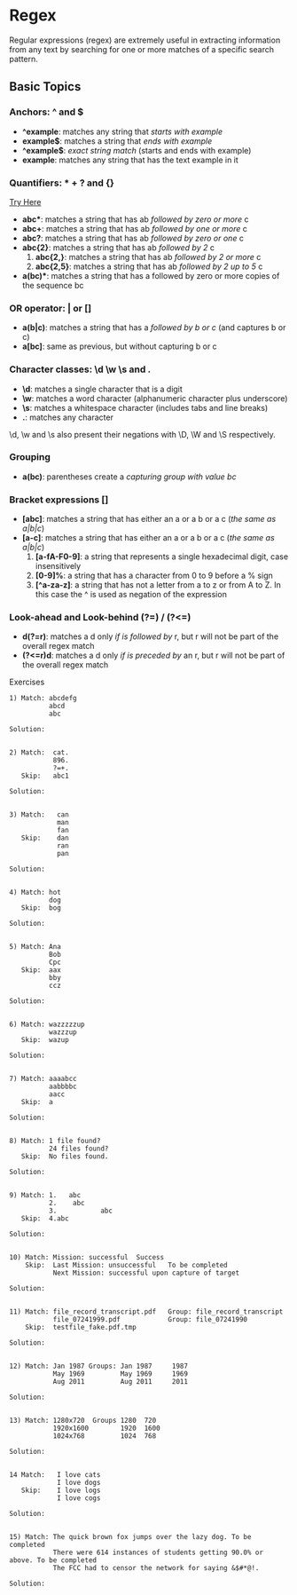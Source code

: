 # Regex

Regular expressions (regex) are extremely useful in extracting information from any text by searching for one or more matches of a specific search pattern.

## Basic Topics

### Anchors: ^ and \$

- **^example**: matches any string that _starts with example_
- **example\$**: matches a string that _ends with example_
- **^example\$**: _exact string match_ (starts and ends with example)
- **example**: matches any string that has the text example in it

### Quantifiers: \* + ? and {}

[Try Here](https://regex101.com/r/cO8lqs/1)

- **abc\***: matches a string that has ab _followed by zero or more_ c
- **abc+**: matches a string that has ab _followed by one or more_ c
- **abc?**: matches a string that has ab _followed by zero or one_ c
- **abc{2}**: matches a string that has ab _followed by 2_ c
  1. **abc{2,}**: matches a string that has ab _followed by 2 or more_ c
  2. **abc{2,5}**: matches a string that has ab _followed by 2 up to 5_ c
- **a(bc)\***: matches a string that has a followed by zero or more copies of the sequence bc

### OR operator: | or []

- **a(b|c)**: matches a string that has a _followed by b or c_ (and captures b or c)
- **a[bc]**: same as previous, but without capturing b or c

### Character classes: \d \w \s and .

- **\d**: matches a single character that is a digit
- **\w**: matches a word character (alphanumeric character plus underscore)
- **\s**: matches a whitespace character (includes tabs and line breaks)
- **.**: matches any character

\d, \w and \s also present their negations with \D, \W and \S respectively.

### Grouping

- **a(bc)**: parentheses create a _capturing group with value bc_

### Bracket expressions []

- **[abc]**: matches a string that has either an a or a b or a c (_the same as a|b|c_)
- **[a-c]**: matches a string that has either an a or a b or a c (_the same as a|b|c_)
  1. **[a-fA-F0-9]**: a string that represents a single hexadecimal digit, case insensitively
  2. **[0-9]%**: a string that has a character from 0 to 9 before a % sign
  3. **[^a-za-z]**: a string that has not a letter from a to z or from A to Z. In this case the ^ is used as negation of the expression

### Look-ahead and Look-behind (?=) / (?<=)

- **d(?=r)**: matches a d only _if is followed by_ r, but r will not be part of the overall regex match
- **(?<=r)d**: matches a d only _if is preceded by_ an r, but r will not be part of the overall regex match

Exercises

    1) Match: abcdefg
              abcd
              abc

    Solution:


    2) Match:  cat.
               896.
               ?=+.
       Skip:   abc1

    Solution:


    3) Match:   can
                man
                fan
       Skip:    dan
                ran
                pan

    Solution:


    4) Match: hot
              dog
       Skip:  bog

    Solution:


    5) Match: Ana
              Bob
              Cpc
       Skip:  aax
              bby
              ccz

    Solution:


    6) Match: wazzzzzup
              wazzzup
       Skip:  wazup

    Solution:


    7) Match: aaaabcc
              aabbbbc
              aacc
       Skip:  a

    Solution:


    8) Match: 1 file found?
              24 files found?
       Skip:  No files found.

    Solution:


    9) Match: 1.   abc
              2.    abc
              3.           abc
       Skip:  4.abc

    Solution:


    10) Match: Mission: successful	Success
        Skip:  Last Mission: unsuccessful	To be completed
               Next Mission: successful upon capture of target

    Solution:


    11) Match: file_record_transcript.pdf	Group: file_record_transcript
               file_07241999.pdf	        Group: file_07241990
        Skip:  testfile_fake.pdf.tmp

    Solution:


    12) Match: Jan 1987	Groups: Jan 1987     1987
               May 1969      	May 1969     1969
               Aug 2011         Aug 2011     2011

    Solution:


    13) Match: 1280x720	 Groups 1280  720
               1920x1600	    1920  1600
               1024x768	        1024  768

    Solution:


    14 Match: 	I love cats
                I love dogs
       Skip: 	I love logs
                I love cogs

    Solution:


    15) Match: The quick brown fox jumps over the lazy dog.	To be completed
               There were 614 instances of students getting 90.0% or above.	To be completed
               The FCC had to censor the network for saying &$#*@!.

    Solution:
